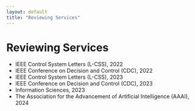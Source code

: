 ```yaml
---
layout: default
title: "Reviewing Services"
---
```


<div class="content">
    <h1>Reviewing Services</h1>
       <ul>
        <li>IEEE Control System Letters (L-CSS), 2022</li>
        <li>IEEE Conference on Decision and Control (CDC), 2022</li>
	<li>IEEE Control System Letters (L-CSS), 2023</li>        
	<li>IEEE Conference on Decision and Control (CDC), 2023</li>
	<li>Information Sciences, 2023</li>
 	<li>The Association for the Advancement of Artificial Intelligence (AAAI), 2024</li>
    </ul>
</div>
